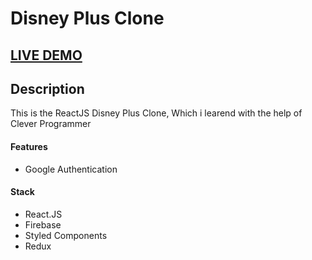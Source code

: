# Disney Plus Clone 

## <a href="https://disneyclone-47b09.web.app/" target="_blank">LIVE DEMO</a>

## Description
This is the ReactJS Disney Plus Clone, Which i learend with the help of Clever Programmer



#### Features
- Google Authentication
#### Stack
- React.JS
- Firebase 
- Styled Components 
- Redux
